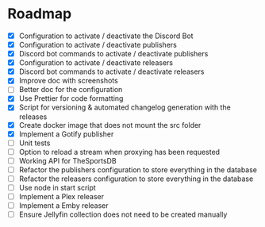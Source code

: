 # Roadmap

- [x] Configuration to activate / deactivate the Discord Bot
- [x] Configuration to activate / deactivate publishers
- [x] Discord bot commands to activate / deactivate publishers
- [x] Configuration to activate / deactivate releasers
- [x] Discord bot commands to activate / deactivate releasers
- [x] Improve doc with screenshots
- [ ] Better doc for the configuration
- [x] Use Prettier for code formatting
- [x] Script for versioning & automated changelog generation with the releases
- [x] Create docker image that does not mount the src folder
- [x] Implement a Gotify publisher
- [ ] Unit tests
- [ ] Option to reload a stream when proxying has been requested
- [ ] Working API for TheSportsDB
- [ ] Refactor the publishers configuration to store everything in the database
- [ ] Refactor the releasers configuration to store everything in the database
- [ ] Use node in start script
- [ ] Implement a Plex releaser
- [ ] Implement a Emby releaser
- [ ] Ensure Jellyfin collection does not need to be created manually
